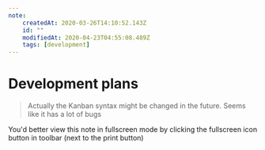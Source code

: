 ```yaml
---
note:
    createdAt: 2020-03-26T14:10:52.143Z
    id: ""
    modifiedAt: 2020-04-23T04:55:08.489Z
    tags: [development]
---
```

# Development plans
<!-- @crossnote.comment "id":"8d0c80e9-e1ff-4aa8-b990-2cbacdacf89c" -->  

> Actually the Kanban syntax might be changed in the future. Seems like it has a lot of bugs

You'd better view this note in fullscreen mode by clicking the fullscreen icon button in toolbar (next to the print button)
<!-- @crossnote.kanban "board":{"columns":[{"id":1585233192808,"title":"Backlog","cards":[{"id":1585729490170,"title":"","description":"**User profile** section\n#cloud #widget\n\n* [ ] notebooks section\n* [ ] starred notebooks section\n* [ ] widgets section"},{"id":1587096232458,"title":"","description":"**Poll widget**\n#cloud #widget "},{"id":1586003784393,"title":"","description":"**Offline feature** fix\n#local\n* [ ] Fix current offline editing bug (for example, KaTeX and reveal.js are not loaded correctly when offline)"},{"id":1585233663293,"title":"","description":"**Explore** Section\n#cloud\n\n* [ ] Allow user to register a notebook to crossnote backend server so that other users can explore\n  * [ ] Support GitHub repository\n  * [ ] Support GitLab repository\n  * [ ] Support Gitee repository\n* [ ] Allow user to star a notebook\n* [ ] Allow user to search notebook title by keyword\n* [ ] Trending support (This week, this month, life time)"},{"id":1587097462522,"title":"","description":"**Calendar widget**\n#local #widget\n"},{"id":1587097490625,"title":"","description":"**Mindmap**\n#diagram #local"},{"id":1587460257894,"title":"","description":"**Vim** keymap\n#local"}],"wip":false},{"id":1585233270881,"title":"Doing","cards":[{"id":1587617655203,"title":"","description":"**Flutter Crossnote**\n#flutter  #nativeapp\n\n"}],"wip":false},{"id":1585233278133,"title":"Done","cards":[{"id":1587460288119,"title":"","description":"**VSCode Theme manager**\nSupport dark theme for vscode-crossnote extension\n#vscode"},{"id":1587096210473,"title":"","description":"**Theme manager**\ndark theme support\n#local"},{"id":1585233986901,"title":"","description":"Periodically update (pull) notebooks\n#local"},{"id":1585233291472,"title":"","description":"**Social comment widget**\n#cloud #widget\n\nThe first crossnote widget that interacts with our backend server.\n* [x] Allow user to create comment widget \"crossnote.widget\" in a note\n* [x] Allow user to post comment\n* [ ] ~~Allow user to delete comment~~\n* [x] User should receive notifications when someone mentions the user in a comment\n* [x] Allow user to subscribe to a comment widget so receiving notifications even not mentioned by anyone\n* [x] Allow user to delete comment widget"}],"wip":false}]} -->
